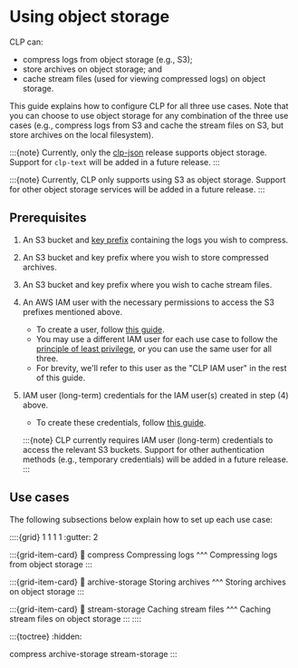 # Using object storage

CLP can:

* compress logs from object storage (e.g., S3);
* store archives on object storage; and
* cache stream files (used for viewing compressed logs) on object storage.

This guide explains how to configure CLP for all three use cases. Note that you can choose to use
object storage for any combination of the three use cases (e.g., compress logs from S3 and cache the
stream files on S3, but store archives on the local filesystem).

:::{note}
Currently, only the [clp-json][release-choices] release supports object storage. Support for
`clp-text` will be added in a future release.
:::

:::{note}
Currently, CLP only supports using S3 as object storage. Support for other object storage services
will be added in a future release.
:::

## Prerequisites

1. An S3 bucket and [key prefix][aws-key-prefixes] containing the logs you wish to compress.
2. An S3 bucket and key prefix where you wish to store compressed archives.
3. An S3 bucket and key prefix where you wish to cache stream files.
4. An AWS IAM user with the necessary permissions to access the S3 prefixes mentioned above.
    * To create a user, follow [this guide][aws-create-iam-user].
    * You may use a different IAM user for each use case to follow the
      [principle of least privilege][least-privilege-principle], or you can use the same user for
      all three.
    * For brevity, we'll refer to this user as the "CLP IAM user" in the rest of this guide.
5. IAM user (long-term) credentials for the IAM user(s) created in step (4) above.
    * To create these credentials, follow [this guide][aws-create-access-keys].

    :::{note}
    CLP currently requires IAM user (long-term) credentials to access the relevant S3 buckets.
    Support for other authentication methods (e.g., temporary credentials) will be added in a future
    release.
    :::

## Use cases

The following subsections below explain how to set up each use case:

::::{grid} 1 1 1 1
:gutter: 2

:::{grid-item-card}
:link: compress
Compressing logs
^^^
Compressing logs from object storage
:::

:::{grid-item-card}
:link: archive-storage
Storing archives
^^^
Storing archives on object storage
:::

:::{grid-item-card}
:link: stream-storage
Caching stream files
^^^
Caching stream files on object storage
:::
::::

:::{toctree}
:hidden:

compress
archive-storage
stream-storage
:::

[aws-create-access-keys]: https://docs.aws.amazon.com/keyspaces/latest/devguide/create.keypair.html
[aws-create-iam-user]: https://docs.aws.amazon.com/IAM/latest/UserGuide/id_users_create.html
[aws-key-prefixes]: https://docs.aws.amazon.com/AmazonS3/latest/userguide/using-prefixes.html
[least-privilege-principle]: https://en.wikipedia.org/wiki/Principle_of_least_privilege
[release-choices]: ../quick-start-cluster-setup/index.md#choosing-a-release
